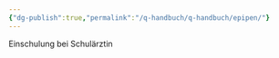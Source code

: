 ```yaml
---
{"dg-publish":true,"permalink":"/q-handbuch/q-handbuch/epipen/"}
---
```


Einschulung bei Schulärztin
